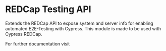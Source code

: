 # REDCap Testing API
Extends the REDCap API to expose system and server info for enabling automated E2E-Testing with Cypress. This module is made to be used with Cypress REDCap. 

For further documentation visit <url-to-docs>
